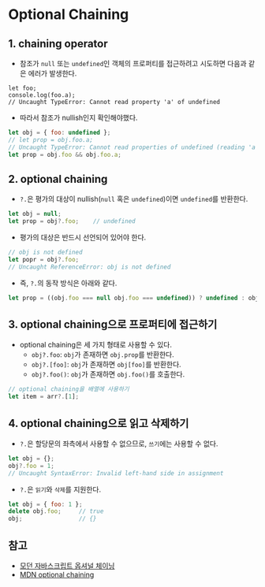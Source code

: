 # Optional Chaining

## 1. chaining operator

- 참조가 `null` 또는 `undefined`인 객체의 프로퍼티를 접근하려고 시도하면 다음과 같은 에러가 발생한다.

```
let foo;
console.log(foo.a);
// Uncaught TypeError: Cannot read property 'a' of undefined
```

- 따라서 참조가 nullish인지 확인해야했다.

```js
let obj = { foo: undefined };
// let prop = obj.foo.a;
// Uncaught TypeError: Cannot read properties of undefined (reading 'a')
let prop = obj.foo && obj.foo.a;
```



## 2. optional chaining

- `?.`은 평가의 대상이 nullish(`null` 혹은 `undefined`)이면 `undefined`를 반환한다.

```js
let obj = null;
let prop = obj?.foo;	// undefined
```

- 평가의 대상은 반드시 선언되어 있어야 한다.

```js
// obj is not defined
let popr = obj?.foo;
// Uncaught ReferenceError: obj is not defined
```

- 즉, `?.`의 동작 방식은 아래와 같다.

```js
let prop = ((obj.foo === null obj.foo === undefined)) ? undefined : obj.foo.a;
```



## 3. optional chaining으로 프로퍼티에 접근하기

- optional chaining은 세 가지 형태로 사용할 수 있다.
  - `obj?.foo`: `obj`가 존재하면 `obj.prop`를 반환한다.
  - `obj?.[foo]`: `obj`가 존재하면 `obj[foo]`를 반환한다.
  - `obj?.foo()`: `obj`가 존재하면 `obj.foo()`를 호출한다.

```js
// optional chaining을 배열에 사용하기
let item = arr?.[1];
```



## 4. optional chaining으로 읽고 삭제하기

- `?.`은 할당문의 좌측에서 사용할 수 없으므로, `쓰기`에는 사용할 수 없다.

```js
let obj = {};
obj?.foo = 1;
// Uncaught SyntaxError: Invalid left-hand side in assignment
```

- `?.`은 `읽기`와 `삭제`를 지원한다.

```js
let obj = { foo: 1 };
delete obj.foo;		// true
obj;				// {}
```



## 참고

- [모던 자바스크립트 옵셔널 체이닝](https://ko.javascript.info/optional-chaining)
- [MDN optional chaining](https://developer.mozilla.org/ko/docs/Web/JavaScript/Reference/Operators/Optional_chaining)